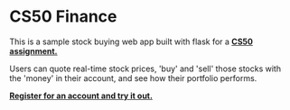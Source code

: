 # CS50 Finance

This is a sample stock buying web app built with flask for a <a href="https://cs50.harvard.edu/x/2020/tracks/web/finance/" target="_blank" style="font-weight:bold;">CS50 assignment.</a>

Users can quote real-time stock prices, 'buy' and 'sell' those stocks with the 'money' in their account, and see how their portfolio performs.

<a href="https://finance-maryeleanor.herokuapp.com/login" target="_blank" style="font-weight:bold;">Register for an account and try it out.</a>



